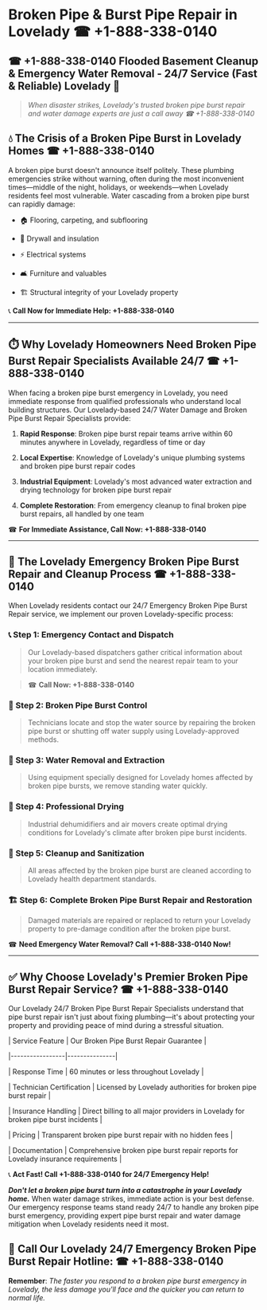 # Broken Pipe & Burst Pipe Repair in Lovelady ☎ +1-888-338-0140  
## ☎ +1-888-338-0140 Flooded Basement Cleanup & Emergency Water Removal - 24/7 Service (Fast & Reliable) Lovelady 🚨  

> *When disaster strikes, Lovelady's trusted broken pipe burst repair and water damage experts are just a call away ☎ +1-888-338-0140*  

## 💧 The Crisis of a Broken Pipe Burst in Lovelady Homes ☎ +1-888-338-0140  

A broken pipe burst doesn't announce itself politely. These plumbing emergencies strike without warning, often during the most inconvenient times—middle of the night, holidays, or weekends—when Lovelady residents feel most vulnerable. Water cascading from a broken pipe burst can rapidly damage:  

* 🏠 Flooring, carpeting, and subflooring  
* 🧱 Drywall and insulation  
* ⚡ Electrical systems  
* 🛋️ Furniture and valuables  
* 🏗️ Structural integrity of your Lovelady property  

📞 **Call Now for Immediate Help: +1-888-338-0140**  

---  

## ⏱️ Why Lovelady Homeowners Need Broken Pipe Burst Repair Specialists Available 24/7 ☎ +1-888-338-0140  

When facing a broken pipe burst emergency in Lovelady, you need immediate response from qualified professionals who understand local building structures. Our Lovelady-based 24/7 Water Damage and Broken Pipe Burst Repair Specialists provide:  

1. **Rapid Response**: Broken pipe burst repair teams arrive within 60 minutes anywhere in Lovelady, regardless of time or day  
2. **Local Expertise**: Knowledge of Lovelady's unique plumbing systems and broken pipe burst repair codes  
3. **Industrial Equipment**: Lovelady's most advanced water extraction and drying technology for broken pipe burst repair  
4. **Complete Restoration**: From emergency cleanup to final broken pipe burst repairs, all handled by one team  

☎ **For Immediate Assistance, Call Now: +1-888-338-0140**  

---  

## 🔧 The Lovelady Emergency Broken Pipe Burst Repair and Cleanup Process ☎ +1-888-338-0140  

When Lovelady residents contact our 24/7 Emergency Broken Pipe Burst Repair service, we implement our proven Lovelady-specific process:  

### 📞 Step 1: Emergency Contact and Dispatch  
> Our Lovelady-based dispatchers gather critical information about your broken pipe burst and send the nearest repair team to your location immediately.  
> ☎ **Call Now: +1-888-338-0140**  

### 🚿 Step 2: Broken Pipe Burst Control  
> Technicians locate and stop the water source by repairing the broken pipe burst or shutting off water supply using Lovelady-approved methods.  

### 🌊 Step 3: Water Removal and Extraction  
> Using equipment specially designed for Lovelady homes affected by broken pipe bursts, we remove standing water quickly.  

### 💨 Step 4: Professional Drying  
> Industrial dehumidifiers and air movers create optimal drying conditions for Lovelady's climate after broken pipe burst incidents.  

### 🧼 Step 5: Cleanup and Sanitization  
> All areas affected by the broken pipe burst are cleaned according to Lovelady health department standards.  

### 🏗️ Step 6: Complete Broken Pipe Burst Repair and Restoration  
> Damaged materials are repaired or replaced to return your Lovelady property to pre-damage condition after the broken pipe burst.  

☎ **Need Emergency Water Removal? Call +1-888-338-0140 Now!**  

---  

## ✅ Why Choose Lovelady's Premier Broken Pipe Burst Repair Service? ☎ +1-888-338-0140  

Our Lovelady 24/7 Broken Pipe Burst Repair Specialists understand that pipe burst repair isn't just about fixing plumbing—it's about protecting your property and providing peace of mind during a stressful situation.  

| Service Feature | Our Broken Pipe Burst Repair Guarantee |  
|-----------------|---------------|  
| Response Time | 60 minutes or less throughout Lovelady |  
| Technician Certification | Licensed by Lovelady authorities for broken pipe burst repair |  
| Insurance Handling | Direct billing to all major providers in Lovelady for broken pipe burst incidents |  
| Pricing | Transparent broken pipe burst repair with no hidden fees |  
| Documentation | Comprehensive broken pipe burst repair reports for Lovelady insurance requirements |  

📞 **Act Fast! Call +1-888-338-0140 for 24/7 Emergency Help!**  

***Don't let a broken pipe burst turn into a catastrophe in your Lovelady home.*** When water damage strikes, immediate action is your best defense. Our emergency response teams stand ready 24/7 to handle any broken pipe burst emergency, providing expert pipe burst repair and water damage mitigation when Lovelady residents need it most.  

## 📱 Call Our Lovelady 24/7 Emergency Broken Pipe Burst Repair Hotline: ☎ +1-888-338-0140  

**Remember**: *The faster you respond to a broken pipe burst emergency in Lovelady, the less damage you'll face and the quicker you can return to normal life.*